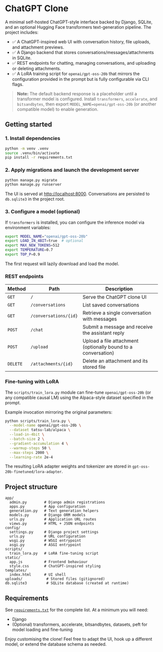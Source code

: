 # ChatGPT Clone

A minimal self-hosted ChatGPT-style interface backed by Django, SQLite, and an optional Hugging Face transformers text-generation pipeline. The project includes:

- ✅ A ChatGPT-inspired web UI with conversation history, file uploads, and attachment previews.
- ✅ A Django backend that stores conversations/messages/attachments in SQLite.
- ✅ REST endpoints for chatting, managing conversations, and uploading or deleting attachments.
- ✅ A LoRA training script for `openai/gpt-oss-20b` that mirrors the configuration provided in the prompt but is fully configurable via CLI flags.

> **Note:** The default backend response is a placeholder until a transformer model is configured. Install `transformers`, `accelerate`, and `bitsandbytes`, then export `MODEL_NAME=openai/gpt-oss-20b` (or another compatible model) to enable generation.

## Getting started

### 1. Install dependencies

```bash
python -m venv .venv
source .venv/bin/activate
pip install -r requirements.txt
```

### 2. Apply migrations and launch the development server

```bash
python manage.py migrate
python manage.py runserver
```

The UI is served at [http://localhost:8000](http://localhost:8000). Conversations are persisted to `db.sqlite3` in the project root.

### 3. Configure a model (optional)

If `transformers` is installed, you can configure the inference model via environment variables:

```bash
export MODEL_NAME="openai/gpt-oss-20b"
export LOAD_IN_4BIT=true  # optional
export MAX_NEW_TOKENS=512
export TEMPERATURE=0.7
export TOP_P=0.9
```

The first request will lazily download and load the model.

### REST endpoints

| Method | Path                       | Description |
| ------ | -------------------------- | ----------- |
| `GET`  | `/`                        | Serve the ChatGPT clone UI |
| `GET`  | `/conversations`           | List saved conversations |
| `GET`  | `/conversations/{id}`      | Retrieve a single conversation with messages |
| `POST` | `/chat`                    | Submit a message and receive the assistant reply |
| `POST` | `/upload`                  | Upload a file attachment (optionally bound to a conversation) |
| `DELETE` | `/attachments/{id}`      | Delete an attachment and its stored file |

### Fine-tuning with LoRA

The `scripts/train_lora.py` module can fine-tune `openai/gpt-oss-20b` (or any compatible causal LM) using the Alpaca-style dataset specified in the prompt.

Example invocation mirroring the original parameters:

```bash
python scripts/train_lora.py \
  --model-name openai/gpt-oss-20b \
  --dataset tatsu-lab/alpaca \
  --load-in-4bit \
  --batch-size 2 \
  --gradient-accumulation 4 \
  --warmup-steps 50 \
  --max-steps 2000 \
  --learning-rate 2e-4
```

The resulting LoRA adapter weights and tokenizer are stored in `gpt-oss-20b-finetuned/lora-adapter`.

## Project structure

```
app/
  admin.py        # Django admin registrations
  apps.py         # App configuration
  generation.py   # Text generation helpers
  models.py       # Django ORM models
  urls.py         # Application URL routes
  views.py        # HTML + JSON endpoints
config/
  settings.py     # Django project settings
  urls.py         # URL configuration
  wsgi.py         # WSGI entrypoint
  asgi.py         # ASGI entrypoint
scripts/
  train_lora.py   # LoRA fine-tuning script
static/
  app.js          # Frontend behaviour
  style.css       # ChatGPT-inspired styling
templates/
  index.html      # UI shell
uploads/           # Stored files (gitignored)
db.sqlite3         # SQLite database (created at runtime)
```

## Requirements

See [`requirements.txt`](requirements.txt) for the complete list. At a minimum you will need:

- Django
- (Optional) transformers, accelerate, bitsandbytes, datasets, peft for model loading and fine-tuning

Enjoy customising the clone! Feel free to adapt the UI, hook up a different model, or extend the database schema as needed.
